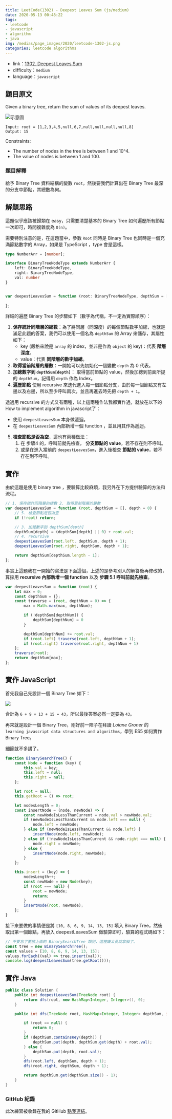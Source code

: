 ```yaml
---
title: LeetCode(1302) - Deepest Leaves Sum (js/medium)
date: 2020-05-13 00:48:22
tags:
- leetcode
- javascript
- algorithm
- java
img: /medias/page_images/2020/leetcode-1302-js.png
categories: leetcode algorithms
---
```

* link：[1302. Deepest Leaves Sum](https://leetcode.com/problems/deepest-leaves-sum/)
* difficulty：`medium`
* language：`javascript`

## 題目原文

Given a binary tree, return the sum of values of its deepest leaves.

![示意圖](question.png)

```
Input: root = [1,2,3,4,5,null,6,7,null,null,null,null,8]
Output: 15
```

Constraints:
* The number of nodes in the tree is between 1 and 10^4.
* The value of nodes is between 1 and 100.

### 題目解釋

給予 Binary Tree 資料結構的變數 `root`，然後要我們計算出在 Binary Tree 最深的分支中節點，其總數為何。

## 解題思路

這題似乎應該被歸類在 easy，只需要清楚基本的 Binary Tree 如何遍歷所有節點一次即可，時間複雜度為 `O(n)`。

需要特別注意的是，在這題當中，參數 `Root` 同時是 Binary Tree 也同時是一個充滿節點數字的 Array，如果是 TypeScript ，type 會是這樣。

```typescript
type NumberArr = [number];

interface BinaryTreeNodeType extends NumberArr {
    left: BinaryTreeNodeType,
    right: BinaryTreeNodeType,
    val: number
}


var deepestLeavesSum = function (root: BinaryTreeNodeType, depthSum = [], depth = 0) {
    
};
```

詳細的遍歷 Binary Tree 的步驟如下（數字為代稱，不一定為實際順序）：

1. **保存統計同階層的總數**：為了將同層（同深度）的每個節點數字加總，也就是滿足此題的答案，我們可以使用一個名為 `depthSum` 的 Array 來儲存，其屬性如下：
    * key (嚴格來說是 `array` 的 index，並非是作為 `object` 的 key)：代表 **階層深度**。
    * value：代表 **同階層的數字加總**。    
2. **取得當前階層的層數**：一開始可以先初始化一個變數 `depth` 為 0 代表。
3. **加總數字到 `depthSum[depth]`**： 取得當前節點的 value，然後加總到前面所提的 `depthSum`，記得用 `depth` 作為 Index。
4. **遍歷節點** 使用 recursive 來迭代進入每一個節點分支，由於每一個節點又有左邊以及右邊，所以至少呼叫兩次，並且再進去時先把 `depth + 1`。 

透過用 recursive 的方式又有兩種，以上這兩種作法我都實作過，就放在以下的How to implement algorithm in javascript了：

* 使用 `deepestLeavesSum` 本身做遞迴。
* 在 `deepestLeavesSum` 內部新增一個 function ，並且用其作為遞迴。

5. **檢查節點是否為空**，這也有兩種做法：
    1. 在 步驟4 的，呼叫前就先檢查， **分支節點的 value**，若不存在則不呼叫。
    2. 或是在進入當前的 `deepestLeavesSum`，進入後檢查 **節點的 value**，若不存在則不呼叫。

## 實作

由於這題是使用 binary tree ，要驗算比較麻煩，我另外在下方提供驗算的方法和流程。

```javascript
// 1. 保存統計同階層的總數 2. 取得當前階層的層數
var deepestLeavesSum = function (root, depthSum = [], depth = 0) {
    // 5. 檢查節點是否為空
    if (!root) return;

    // 3. 加總數字到 depthSum[depth]
    depthSum[depth] = (depthSum[depth] || 0) + root.val;
    // 4. recursive
    deepestLeavesSum(root.left, depthSum, depth + 1);
    deepestLeavesSum(root.right, depthSum, depth + 1);

    return depthSum[depthSum.length - 1];
};
```

事實上這題我在一開始的寫法是下面這個，上述的是參考別人的解答後再修改的，算採用 **recursive 內部新增一個 function** 以及 **步驟 5.1 呼叫前就先檢查**。

```javascript
var deepestLeavesSum = function (root) {
    let max = 0;
    const depthSum = {};
    const traverse = (root, depthNum = 0) => {
        max = Math.max(max, depthNum);

        if (!depthSum[depthNum]) {
            depthSum[depthNum] = 0
        }

        depthSum[depthNum] += root.val;
        if (root.left) traverse(root.left, depthNum + 1);
        if (root.right) traverse(root.right, depthNum + 1)
    };
    traverse(root);
    return depthSum[max];
};
```

## 實作 JavaScript

首先我自己先設計一個 Binary Tree 如下：

![](verify.jpg)

合計為 `6 + 9 + 13 + 15 = 43`，所以最後答案必然一定要為 `43`。

再來就是設計一個 Binary Tree，剛好前一陣子在拜讀 *Loiane Groner* 的 `learning javascript data structures and algorithms`，學到 ES5 如何實作 Binary Tree。

細節就不多講了。

```javascript
function BinarySearchTree() {
    const Node = function (key) {
        this.val = key;
        this.left = null;
        this.right = null;
    };

    let root = null;
    this.getRoot = () => root;

    let nodesLength = 0;
    const insertNode = (node, newNode) => {
        const newNodeIsLessThanCurrent = node.val > newNode.val;
        if (newNodeIsLessThanCurrent && node.left === null) {
            node.left = newNode;
        } else if (newNodeIsLessThanCurrent && node.left) {
            insertNode(node.left, newNode);
        } else if (!newNodeIsLessThanCurrent && node.right === null) {
            node.right = newNode;
        } else {
            insertNode(node.right, newNode);
        }
    };

    this.insert = (key) => {
        nodesLength++;
        const newNode = new Node(key);
        if (root === null) {
            root = newNode;
            return;
        }
        insertNode(root, newNode);
    };
}
```

接下來要做的事情便是將 `[10, 8, 6, 9, 14, 13, 15]` 填入 Binary Tree，然後取出第一個節點，再放入 deepestLeavesSum 做驗算即可，驗算的程式碼如下：

```javascript
// 不要忘了要放上面的 BinarySearchTree 類別，這裡嫌太長就拿掉了。
const tree = new BinarySearchTree();
const values = [10, 8, 6, 9, 14, 13, 15];
values.forEach((val) => tree.insert(val));
console.log(deepestLeavesSum(tree.getRoot()));
```

## 實作 Java

```java
public class Solution {
    public int deepestLeavesSum(TreeNode root) {
        return dfs(root, new HashMap<Integer, Integer>(), 0);
    }

    public int dfs(TreeNode root, HashMap<Integer, Integer> depthSum, int depth) {

        if (root == null) {
            return 0;
        }
        if (depthSum.containsKey(depth)) {
            depthSum.put(depth, depthSum.get(depth) + root.val);
        } else {
            depthSum.put(depth, root.val);
        }
        dfs(root.left, depthSum, depth + 1);
        dfs(root.right, depthSum, depth + 1);

        return depthSum.get(depthSum.size() - 1);
    }
}
```

### GitHub 紀錄

此次練習被收錄在我的 GitHub [點我連結](https://github.com/mpp21x/algorithm-exercise/tree/master/1302.Deepest-Leaves-Sum)。
